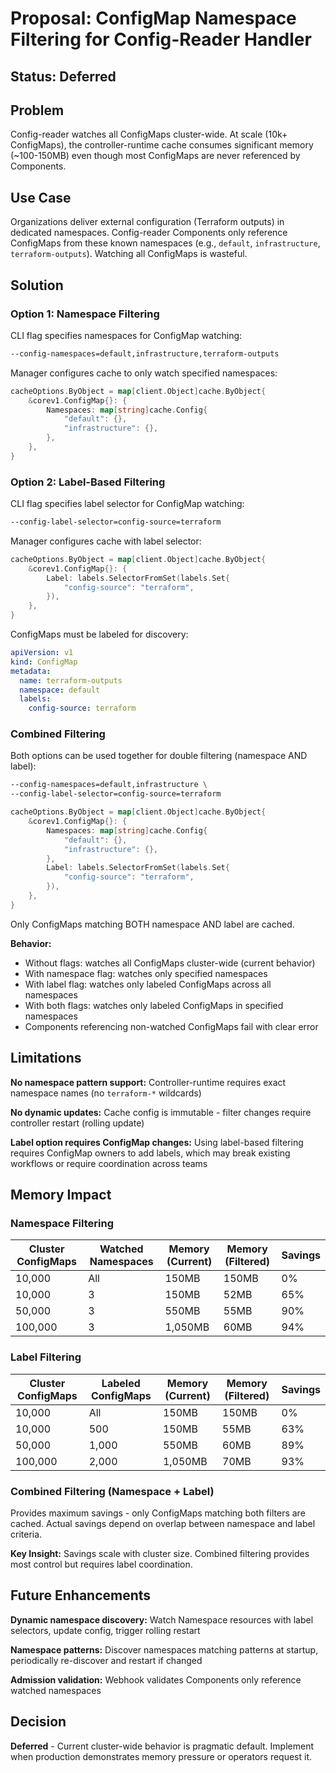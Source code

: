 # Proposal: ConfigMap Namespace Filtering for Config-Reader Handler

## Status: Deferred

## Problem

Config-reader watches all ConfigMaps cluster-wide. At scale (10k+ ConfigMaps), the controller-runtime cache consumes significant memory (~100-150MB) even though most ConfigMaps are never referenced by Components.

## Use Case

Organizations deliver external configuration (Terraform outputs) in dedicated namespaces. Config-reader Components only reference ConfigMaps from these known namespaces (e.g., `default`, `infrastructure`, `terraform-outputs`). Watching all ConfigMaps is wasteful.

## Solution

### Option 1: Namespace Filtering

CLI flag specifies namespaces for ConfigMap watching:

```bash
--config-namespaces=default,infrastructure,terraform-outputs
```

Manager configures cache to only watch specified namespaces:

```go
cacheOptions.ByObject = map[client.Object]cache.ByObject{
    &corev1.ConfigMap{}: {
        Namespaces: map[string]cache.Config{
            "default": {},
            "infrastructure": {},
        },
    },
}
```

### Option 2: Label-Based Filtering

CLI flag specifies label selector for ConfigMap watching:

```bash
--config-label-selector=config-source=terraform
```

Manager configures cache with label selector:

```go
cacheOptions.ByObject = map[client.Object]cache.ByObject{
    &corev1.ConfigMap{}: {
        Label: labels.SelectorFromSet(labels.Set{
            "config-source": "terraform",
        }),
    },
}
```

ConfigMaps must be labeled for discovery:

```yaml
apiVersion: v1
kind: ConfigMap
metadata:
  name: terraform-outputs
  namespace: default
  labels:
    config-source: terraform
```

### Combined Filtering

Both options can be used together for double filtering (namespace AND label):

```bash
--config-namespaces=default,infrastructure \
--config-label-selector=config-source=terraform
```

```go
cacheOptions.ByObject = map[client.Object]cache.ByObject{
    &corev1.ConfigMap{}: {
        Namespaces: map[string]cache.Config{
            "default": {},
            "infrastructure": {},
        },
        Label: labels.SelectorFromSet(labels.Set{
            "config-source": "terraform",
        }),
    },
}
```

Only ConfigMaps matching BOTH namespace AND label are cached.

**Behavior:**

- Without flags: watches all ConfigMaps cluster-wide (current behavior)
- With namespace flag: watches only specified namespaces
- With label flag: watches only labeled ConfigMaps across all namespaces
- With both flags: watches only labeled ConfigMaps in specified namespaces
- Components referencing non-watched ConfigMaps fail with clear error

## Limitations

**No namespace pattern support:** Controller-runtime requires exact namespace names (no `terraform-*` wildcards)

**No dynamic updates:** Cache config is immutable - filter changes require controller restart (rolling update)

**Label option requires ConfigMap changes:** Using label-based filtering requires ConfigMap owners to add labels, which may break existing workflows or require coordination across teams

## Memory Impact

### Namespace Filtering

| Cluster ConfigMaps | Watched Namespaces | Memory (Current) | Memory (Filtered) | Savings |
|-------------------|-------------------|------------------|-------------------|---------|
| 10,000            | All               | 150MB            | 150MB             | 0%      |
| 10,000            | 3                 | 150MB            | 52MB              | 65%     |
| 50,000            | 3                 | 550MB            | 55MB              | 90%     |
| 100,000           | 3                 | 1,050MB          | 60MB              | 94%     |

### Label Filtering

| Cluster ConfigMaps | Labeled ConfigMaps | Memory (Current) | Memory (Filtered) | Savings |
|-------------------|-------------------|------------------|-------------------|---------|
| 10,000            | All               | 150MB            | 150MB             | 0%      |
| 10,000            | 500               | 150MB            | 55MB              | 63%     |
| 50,000            | 1,000             | 550MB            | 60MB              | 89%     |
| 100,000           | 2,000             | 1,050MB          | 70MB              | 93%     |

### Combined Filtering (Namespace + Label)

Provides maximum savings - only ConfigMaps matching both filters are cached. Actual savings depend on overlap between namespace and label criteria.

**Key Insight:** Savings scale with cluster size. Combined filtering provides most control but requires label coordination.

## Future Enhancements

**Dynamic namespace discovery:** Watch Namespace resources with label selectors, update config, trigger rolling restart

**Namespace patterns:** Discover namespaces matching patterns at startup, periodically re-discover and restart if changed

**Admission validation:** Webhook validates Components only reference watched namespaces

## Decision

**Deferred** - Current cluster-wide behavior is pragmatic default. Implement when production demonstrates memory pressure or operators request it.
